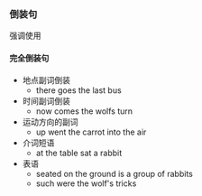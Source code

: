 ### 倒装句

强调使用

#### 完全倒装句

- 地点副词倒装
    - there goes the last bus
- 时间副词倒装
    - now comes the wolfs turn
- 运动方向的副词
    - up went the carrot into the air
- 介词短语
    - at the table sat a rabbit
- 表语
    - seated on the ground is a group of rabbits
    - such were the wolf's tricks